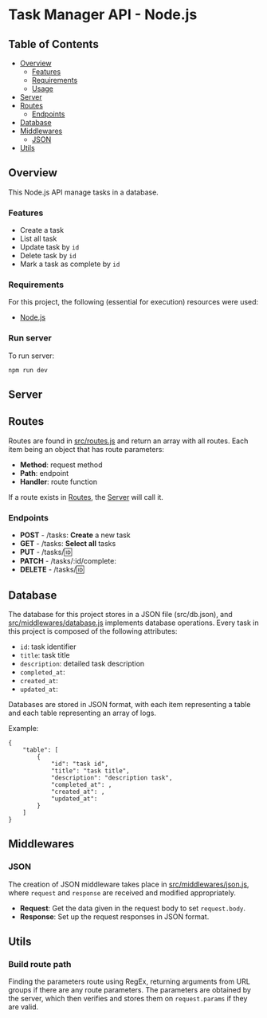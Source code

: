 # Task Manager API - Node.js

## Table of Contents
- [Overview](#overview)
    - [Features](#features)
    - [Requirements](#requirements)
    - [Usage](#run-server)
- [Server](#server)
- [Routes](#routes)
    - [Endpoints](#endpoints)
- [Database](#database)
- [Middlewares](#middlewares)
    - [JSON](#json)
- [Utils](#utils)

## Overview

This Node.js API manage tasks in a database.

### Features
- Create a task
- List all task
- Update task by `id`
- Delete task by `id`
- Mark a task as complete by `id`

### Requirements
For this project, the following (essential for execution) resources were used:
 - [Node.js](https://nodejs.org/)

### Run server

To run server:
```
npm run dev
```

## Server


## Routes

Routes are found in [src/routes.js](src/routes.js) and return an array with all routes. Each item being an object that has route parameters:

- **Method**: request method
- **Path**: endpoint
- **Handler**: route function

If a route exists in [Routes](src/routes.js), the [Server](src/server.js) will call it.

### Endpoints

- **POST** - /tasks: **Create** a new task
- **GET** - /tasks: **Select all** tasks
- **PUT** - /tasks/:id:
- **PATCH** - /tasks/:id/complete:
- **DELETE** - /tasks/:id: 

## Database

The database for this project stores in a JSON file (src/db.json), and [src/middlewares/database.js](src/middlewares/database.js) implements database operations. Every task in this project is composed of the following attributes: 

- `id`: task identifier
- `title`: task title 
- `description`: detailed task description
- `completed_at`: 
- `created_at`: 
- `updated_at`:

Databases are stored in JSON format, with each item representing a table and each table representing an array of logs.

Example:

```
{
    "table": [
        {
            "id": "task id",
            "title": "task title",
            "description": "description task",
            "completed_at": ,
            "created_at": ,
            "updated_at":
        }
    ]
}
```

## Middlewares

### JSON

The creation of JSON middleware takes place in [src/middlewares/json.js](src/middlewares/json.js), where `request` and `response` are received and modified appropriately.

- **Request**: Get the data given in the request body to set `request.body`.  
- **Response**: Set up the request responses in JSON format. 

## Utils

### Build route path

Finding the parameters route using RegEx, returning arguments from URL groups if there are any route parameters. The parameters are obtained by the server, which then verifies and stores them on `request.params` if they are valid.

